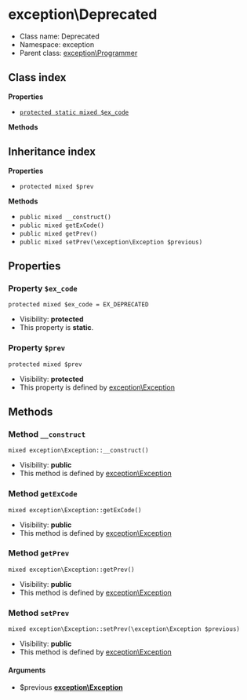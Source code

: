# exception\Deprecated






* Class name: Deprecated
* Namespace: exception
* Parent class: [exception\Programmer](../exception/Programmer.md)




## Class index

**Properties**
* [`protected static mixed $ex_code`](#property-ex_code)

**Methods**


## Inheritance index

**Properties**
* `protected mixed $prev`

**Methods**
* `public mixed __construct()`
* `public mixed getExCode()`
* `public mixed getPrev()`
* `public mixed setPrev(\exception\Exception $previous)`



Properties
----------


### Property `$ex_code`

```
protected mixed $ex_code = EX_DEPRECATED
```





* Visibility: **protected**
* This property is **static**.


### Property `$prev`

```
protected mixed $prev
```





* Visibility: **protected**
* This property is defined by [exception\Exception](../exception/Exception.md)


Methods
-------


### Method `__construct`

```
mixed exception\Exception::__construct()
```





* Visibility: **public**
* This method is defined by [exception\Exception](../exception/Exception.md)



### Method `getExCode`

```
mixed exception\Exception::getExCode()
```





* Visibility: **public**
* This method is defined by [exception\Exception](../exception/Exception.md)



### Method `getPrev`

```
mixed exception\Exception::getPrev()
```





* Visibility: **public**
* This method is defined by [exception\Exception](../exception/Exception.md)



### Method `setPrev`

```
mixed exception\Exception::setPrev(\exception\Exception $previous)
```





* Visibility: **public**
* This method is defined by [exception\Exception](../exception/Exception.md)

#### Arguments

* $previous **[exception\Exception](../exception/Exception.md)**


